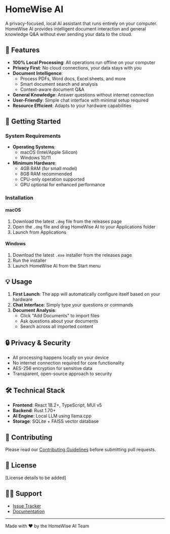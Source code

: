 # HomeWise AI

A privacy-focused, local AI assistant that runs entirely on your computer. HomeWise AI provides intelligent document interaction and general knowledge Q&A without ever sending your data to the cloud.

## 🌟 Features

- **100% Local Processing**: All operations run offline on your computer
- **Privacy First**: No cloud connections, your data stays with you
- **Document Intelligence**: 
  - Process PDFs, Word docs, Excel sheets, and more
  - Smart document search and analysis
  - Context-aware document Q&A
- **General Knowledge**: Answer questions without internet connection
- **User-Friendly**: Simple chat interface with minimal setup required
- **Resource Efficient**: Adapts to your hardware capabilities

## 🚀 Getting Started

### System Requirements

- **Operating Systems**: 
  - macOS (Intel/Apple Silicon)
  - Windows 10/11
- **Minimum Hardware**:
  - 4GB RAM (for small model)
  - 8GB RAM recommended
  - CPU-only operation supported
  - GPU optional for enhanced performance

### Installation

#### macOS
1. Download the latest `.dmg` file from the releases page
2. Open the `.dmg` file and drag HomeWise AI to your Applications folder
3. Launch from Applications

#### Windows
1. Download the latest `.exe` installer from the releases page
2. Run the installer
3. Launch HomeWise AI from the Start menu

## 💡 Usage

1. **First Launch**: The app will automatically configure itself based on your hardware
2. **Chat Interface**: Simply type your questions or commands
3. **Document Analysis**:
   - Click "Add Documents" to import files
   - Ask questions about your documents
   - Search across all imported content

## 🔒 Privacy & Security

- All processing happens locally on your device
- No internet connection required for core functionality
- AES-256 encryption for sensitive data
- Transparent, open-source approach to security

## 🛠 Technical Stack

- **Frontend**: React 18.2+, TypeScript, MUI v5
- **Backend**: Rust 1.70+
- **AI Engine**: Local LLM using llama.cpp
- **Storage**: SQLite + FAISS vector database

## 🤝 Contributing

Please read our [Contributing Guidelines](docs/development/CONTRIBUTING.md) before submitting pull requests.

## 📄 License

[License details to be added]

## 🙋‍♂️ Support

- [Issue Tracker](link-to-issues)
- [Documentation](docs/)

---

Made with ❤️ by the HomeWise AI Team 